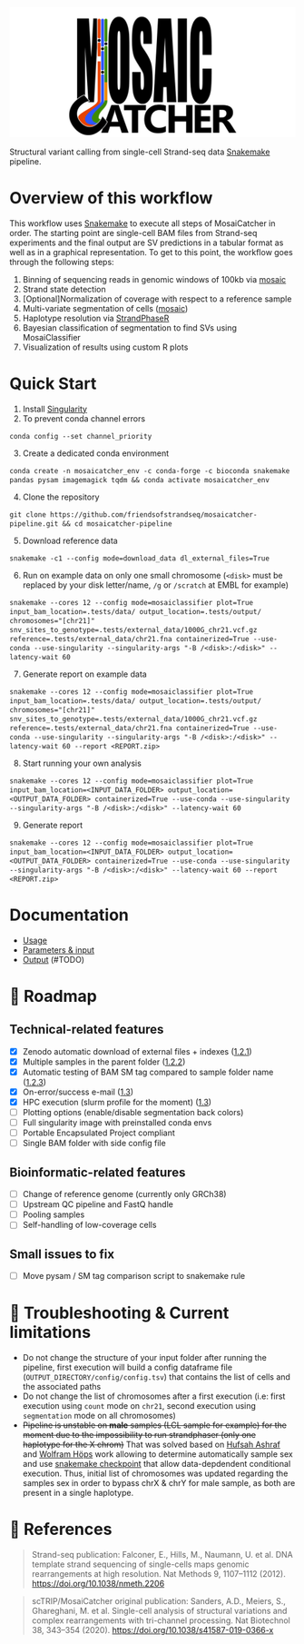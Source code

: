 ![MosaiCatcher](docs/images/mosaic_logo.png)


Structural variant calling from single-cell Strand-seq data [Snakemake](https://github.com/snakemake/snakemake) pipeline.


#  Overview of this workflow

This workflow uses [Snakemake](https://github.com/snakemake/snakemake) to
execute all steps of MosaiCatcher in order. The starting point are single-cell
BAM files from Strand-seq experiments and the final output are SV predictions in
a tabular format as well as in a graphical representation. To get to this point,
the workflow goes through the following steps:

  1. Binning of sequencing reads in genomic windows of 100kb via [mosaic](https://github.com/friendsofstrandseq/mosaicatcher)
  2. Strand state detection
  3. [Optional]Normalization of coverage with respect to a reference sample
  4. Multi-variate segmentation of cells ([mosaic](https://github.com/friendsofstrandseq/mosaicatcher))
  5. Haplotype resolution via [StrandPhaseR](https://github.com/daewoooo/StrandPhaseR)
  6. Bayesian classification of segmentation to find SVs using MosaiClassifier
  7. Visualization of results using custom R plots


# Quick Start

1. Install [Singularity](https://www.sylabs.io/guides/3.0/user-guide/) 
2. To prevent conda channel errors
```
conda config --set channel_priority 
```
3. Create a dedicated conda environment 
```
conda create -n mosaicatcher_env -c conda-forge -c bioconda snakemake pandas pysam imagemagick tqdm && conda activate mosaicatcher_env
```
4. Clone the repository 
``` 
git clone https://github.com/friendsofstrandseq/mosaicatcher-pipeline.git && cd mosaicatcher-pipeline
```
5. Download reference data 
```
snakemake -c1 --config mode=download_data dl_external_files=True 
```
6. Run on example data on only one small chromosome (`<disk>` must be replaced by your disk letter/name, `/g` or `/scratch` at EMBL for example)
```
snakemake --cores 12 --config mode=mosaiclassifier plot=True input_bam_location=.tests/data/ output_location=.tests/output/ chromosomes="[chr21]" snv_sites_to_genotype=.tests/external_data/1000G_chr21.vcf.gz reference=.tests/external_data/chr21.fna containerized=True --use-conda --use-singularity --singularity-args "-B /<disk>:/<disk>" --latency-wait 60 
```

7. Generate report on example data
```
snakemake --cores 12 --config mode=mosaiclassifier plot=True input_bam_location=.tests/data/ output_location=.tests/output/ chromosomes="[chr21]" snv_sites_to_genotype=.tests/external_data/1000G_chr21.vcf.gz reference=.tests/external_data/chr21.fna containerized=True --use-conda --use-singularity --singularity-args "-B /<disk>:/<disk>" --latency-wait 60 --report <REPORT.zip>
```


8. Start running your own analysis
```
snakemake --cores 12 --config mode=mosaiclassifier plot=True input_bam_location=<INPUT_DATA_FOLDER> output_location=<OUTPUT_DATA_FOLDER> containerized=True --use-conda --use-singularity --singularity-args "-B /<disk>:/<disk>" --latency-wait 60 

```
9. Generate report 
```
snakemake --cores 12 --config mode=mosaiclassifier plot=True input_bam_location=<INPUT_DATA_FOLDER> output_location=<OUTPUT_DATA_FOLDER> containerized=True --use-conda --use-singularity --singularity-args "-B /<disk>:/<disk>" --latency-wait 60 --report <REPORT.zip>
```




# Documentation

* [Usage](docs/usage.md)
* [Parameters & input](docs/parameters.md)
* [Output](docs/output.md) (#TODO)



# 📆 Roadmap 

## Technical-related features

- [x] Zenodo automatic download of external files + indexes ([1.2.1](https://github.com/friendsofstrandseq/mosaicatcher-pipeline/releases/tag/1.2.1))
- [x] Multiple samples in the parent folder ([1.2.2](https://github.com/friendsofstrandseq/mosaicatcher-pipeline/releases/tag/1.2.2))
- [x] Automatic testing of BAM SM tag compared to sample folder name ([1.2.3](https://github.com/friendsofstrandseq/mosaicatcher-pipeline/releases/tag/1.2.3))
- [x] On-error/success e-mail ([1.3](https://github.com/friendsofstrandseq/mosaicatcher-pipeline/releases/tag/1.3))
- [x] HPC execution (slurm profile for the moment) ([1.3](https://github.com/friendsofstrandseq/mosaicatcher-pipeline/releases/tag/1.3))
- [ ] Plotting options (enable/disable segmentation back colors)
- [ ] Full singularity image with preinstalled conda envs
- [ ] Portable Encapsulated Project compliant
- [ ] Single BAM folder with side config file
## Bioinformatic-related features

- [ ] Change of reference genome (currently only GRCh38)
- [ ] Upstream QC pipeline and FastQ handle
- [ ] Pooling samples
- [ ] Self-handling of low-coverage cells

## Small issues to fix

- [ ] Move pysam / SM tag comparison script to snakemake rule
  

# 🛑 Troubleshooting & Current limitations

- Do not change the structure of your input folder after running the pipeline, first execution will build a config dataframe file (`OUTPUT_DIRECTORY/config/config.tsv`) that contains the list of cells and the associated paths
- Do not change the list of chromosomes after a first execution (i.e: first execution using `count` mode on `chr21`, second execution using `segmentation` mode on all chromosomes)
- ~~Pipeline is unstable on **male** samples (LCL sample for example) for the moment due to the impossibility to run strandphaser (only one haplotype for the X chrom)~~ That was solved based on [Hufsah Ashraf](https://github.com/orgs/friendsofstrandseq/people/Hufsah-Ashraf) and [Wolfram Höps](https://github.com/orgs/friendsofstrandseq/people/WHops) work allowing to determine automatically sample sex and use [snakemake checkpoint](https://snakemake.readthedocs.io/en/stable/snakefiles/rules.html#data-dependent-conditional-execution) that allow data-depdendent conditional execution. Thus, initial list of chromosomes was updated regarding the samples sex in order to bypass chrX & chrY for male sample, as both are present in a single haplotype.  


# 📕 References


> Strand-seq publication: Falconer, E., Hills, M., Naumann, U. et al. DNA template strand sequencing of single-cells maps genomic rearrangements at high resolution. Nat Methods 9, 1107–1112 (2012). https://doi.org/10.1038/nmeth.2206

> scTRIP/MosaiCatcher original publication: Sanders, A.D., Meiers, S., Ghareghani, M. et al. Single-cell analysis of structural variations and complex rearrangements with tri-channel processing. Nat Biotechnol 38, 343–354 (2020). https://doi.org/10.1038/s41587-019-0366-x


